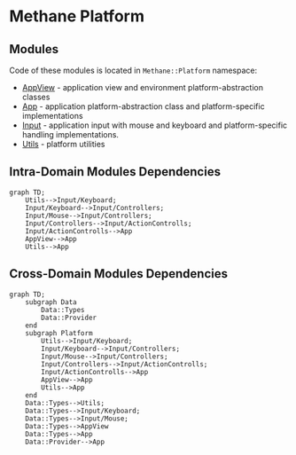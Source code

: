 # Methane Platform

## Modules

Code of these modules is located in `Methane::Platform` namespace:

- [AppView](AppView) - application view and environment platform-abstraction classes
- [App](App) - application platform-abstraction class and platform-specific implementations
- [Input](Input) - application input with mouse and keyboard and platform-specific handling implementations.
- [Utils](Utils) - platform utilities

## Intra-Domain Modules Dependencies

```mermaid
graph TD;
    Utils-->Input/Keyboard;
    Input/Keyboard-->Input/Controllers;
    Input/Mouse-->Input/Controllers;
    Input/Controllers-->Input/ActionControlls;
    Input/ActionControlls-->App
    AppView-->App
    Utils-->App
```

## Cross-Domain Modules Dependencies

```mermaid
graph TD;
    subgraph Data
        Data::Types
        Data::Provider
    end
    subgraph Platform
        Utils-->Input/Keyboard;
        Input/Keyboard-->Input/Controllers;
        Input/Mouse-->Input/Controllers;
        Input/Controllers-->Input/ActionControlls;
        Input/ActionControlls-->App
        AppView-->App
        Utils-->App
    end
    Data::Types-->Utils;
    Data::Types-->Input/Keyboard;
    Data::Types-->Input/Mouse;
    Data::Types-->AppView
    Data::Types-->App
    Data::Provider-->App
```
